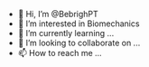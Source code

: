 - 👋 Hi, I’m @BebrighPT
- 👀 I’m interested in Biomechanics
- 🌱 I’m currently learning ...
- 💞️ I’m looking to collaborate on ...
- 📫 How to reach me ...

<!---
BebrighPT/BebrighPT is a ✨ special ✨ repository because its `README.md` (this file) appears on your GitHub profile.
You can click the Preview link to take a look at your changes.
--->
